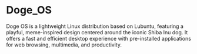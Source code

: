 # Doge_OS
Doge OS is a lightweight Linux distribution based on Lubuntu, featuring a playful, meme-inspired design centered around the iconic Shiba Inu dog. It offers a fast and efficient desktop experience with pre-installed applications for web browsing, multimedia, and productivity.
